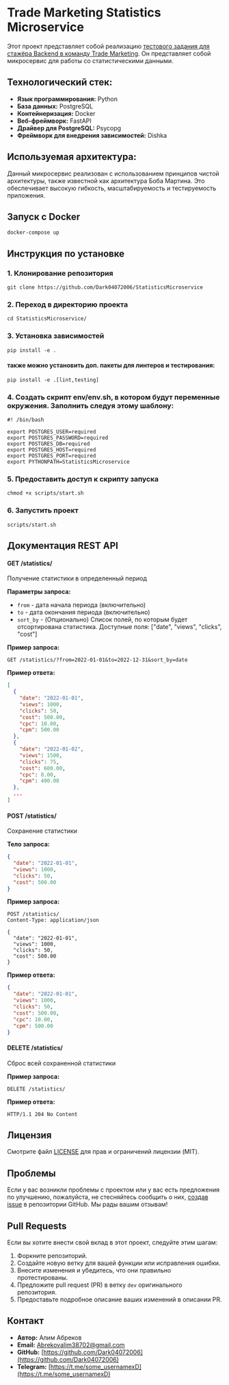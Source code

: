 # Trade Marketing Statistics Microservice

Этот проект представляет собой реализацию [тестового задания для стажёра Backend в команду Trade Marketing](https://github.com/Dark04072006/StatisticsMicroservice/assets/ТЗ.md). Он представляет собой микросервис для работы со статистическими данными.

## Технологический стек:

- **Язык программирования:** Python
- **База данных:** PostgreSQL
- **Контейнеризация:** Docker
- **Веб-фреймворк:** FastAPI
- **Драйвер для PostgreSQL:** Psycopg
- **Фреймворк для внедрения зависимостей:** Dishka

## Используемая архитектура:

Данный микросервис реализован с использованием принципов чистой архитектуры, также известной как архитектура Боба Мартина. Это обеспечивает высокую гибкость, масштабируемость и тестируемость приложения.

## Запуск с Docker
``` shell
docker-compose up
```

## Инструкция по установке

### 1. Клонирование репозитория
``` shell
git clone https://github.com/Dark04072006/StatisticsMicroservice
```

### 2. Переход в директорию проекта
``` shell
cd StatisticsMicroservice/
```

### 3. Установка зависимостей
``` shell
pip install -e .
```

#### также можно установить доп. пакеты для линтеров и тестирования:

``` shell
pip install -e .[lint,testing]
```

### 4. Создать скрипт env/env.sh, в котором будут переменные окружения. Заполнить следуя этому шаблону:

``` shell
#! /bin/bash

export POSTGRES_USER=required
export POSTGRES_PASSWORD=required
export POSTGRES_DB=required
export POSTGRES_HOST=required
export POSTGRES_PORT=required
export PYTHONPATH=StatisticsMicroservice
```

### 5. Предоставить доступ к скрипту запуска
``` shell
chmod +x scripts/start.sh
```

### 6. Запустить проект
``` shell
scripts/start.sh
```

## Документация REST API

#### GET /statistics/

Получение статистики в определенный период

**Параметры запроса:**

- `from` - дата начала периода (включительно)
- `to` - дата окончания периода (включительно)
- `sort_by` - (Опционально) Список полей, по которым будет отсортирована статистика. Доступные поля: ["date", "views", "clicks", "cost"]

**Пример запроса:**

``` http
GET /statistics/?from=2022-01-01&to=2022-12-31&sort_by=date
```

**Пример ответа:**

``` json
[
  {
    "date": "2022-01-01",
    "views": 1000,
    "clicks": 50,
    "cost": 500.00,
    "cpc": 10.00,
    "cpm": 500.00
  },
  {
    "date": "2022-01-02",
    "views": 1500,
    "clicks": 75,
    "cost": 600.00,
    "cpc": 8.00,
    "cpm": 400.00
  },
  ...
]
```

#### POST /statistics/

Сохранение статистики

**Тело запроса:**

``` json
{
  "date": "2022-01-01",
  "views": 1000,
  "clicks": 50,
  "cost": 500.00
}
```

**Пример запроса:**

``` http
POST /statistics/
Content-Type: application/json

{
  "date": "2022-01-01",
  "views": 1000,
  "clicks": 50,
  "cost": 500.00
}
```

**Пример ответа:**

``` json
{
  "date": "2022-01-01",
  "views": 1000,
  "clicks": 50,
  "cost": 500.00,
  "cpc": 10.00,
  "cpm": 500.00
}
```

#### DELETE /statistics/

Сброс всей сохраненной статистики

**Пример запроса:**

``` http
DELETE /statistics/
```

**Пример ответа:**

``` http
HTTP/1.1 204 No Content
```

## Лицензия

Смотрите файл [LICENSE](https://github.com/Dark04072006/StatisticsMicroservice/blob/main/LICENSE.md) для прав и ограничений лицензии (MIT).

## Проблемы

Если у вас возникли проблемы с проектом или у вас есть предложения по улучшению, пожалуйста, не стесняйтесь сообщить о них, [создав issue](https://github.com/Dark04072006/StatisticsMicroservice/issues) в репозитории GitHub. Мы рады вашим отзывам!

## Pull Requests

Если вы хотите внести свой вклад в этот проект, следуйте этим шагам:

1. Форкните репозиторий.
2. Создайте новую ветку для вашей функции или исправления ошибки.
3. Внесите изменения и убедитесь, что они правильно протестированы.
4. Предложите pull request (PR) в ветку `dev` оригинального репозитория.
5. Предоставьте подробное описание ваших изменений в описании PR.

## Контакт

- **Автор:** Алим Абреков
- **Email:** Abrekovalim38702@gmail.com
- **GitHub:** [https://github.com/Dark04072006](https://github.com/Dark04072006)
- **Telegram:** [https://t.me/some_usernamexD](https://t.me/some_usernamexD)

